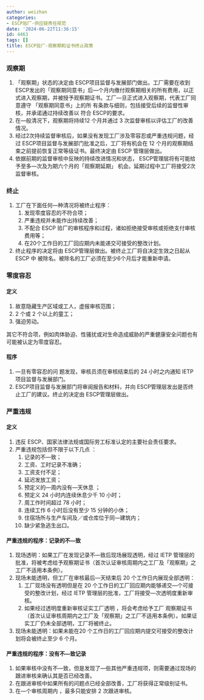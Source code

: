 ```yaml
---
author: weizhan
categories:
- ESCP验厂-供应链责任规范
date: '2024-06-22T11:36:15'
id: 4463
tags: []
title: ESCP验厂-观察期和证书终止政策
---
```


### 观察期

  1. 「观察期」状态的决定由 ESCP项目监督与发展部门做出。工厂需要在收到 ESCP发出的「观察期同意书」后—个月内缴付观察期相关的所有费用，以正式进入观察期，并被授予观察期证书。工厂—旦正式进入观察期，代表工厂同意遵守 「观察期同意书」上的所 有条款与细则，包括接受后续的监督性审核，并承诺通过持续改善以 符合 ESCP的要求。
  2. 在—般清况下，观察期将持续12 个月并通过 3 次监督审核以评估工厂的改善情况。
  3. 经过2次持续监督审核后，如果没有发现工厂涉及零容忍或严重违规问题，经过 ESCP项目监督与发展部门批准之后，工厂将有机会在 12 个月的观察期结束之前提前恢复正常等级证书。最终决定由 ESCP 管理层做出。
  4. 依据前期的监督审核中反映的持续改进情况和状态， ESCP管理层将有可能给予至多—次及为期六个月的「观察期延期」 机会。延期过程中工厂将接受2次监督审核。

### 终止

  1. 工厂在下面任何—种清况将被终止程序： 
     1. 发现零度容忍的不符合项；
     2. 严重违规并未能作出持续改善；
     3. 不配合 ESCP 验厂的审核程序和过程，诸如拒绝接受审核或拒绝支付审核费用等；
     4. 在20个工作日的工厂回应期内未能递交可接受的整改计划。
  2. 终止程序的决定将由 ESCP管理层做出。被终止工厂将自决定生效之日起从 ESCP 中 被除名。被除名的工厂必须在至少6个月后才能重新申请。

### 零度容忍

#### 定义

  1. 故意隐藏生产区域或工人，虚报审核范围；
  2. 2 个或 2 个以上的童工；
  3. 强迫劳动。

其它不符合项，例如肉体胁迫、性骚扰或对生命造成威胁的严重健康安全问题也有可能被认定为零度容忍。

#### 程序

  1. —旦有零容忍的问 题发现，审核员须在审核结束后的 24 小时之内通知 IETP 项目监督与发展部门。
  2. ESCP项目监督与发展部门将审阅报告和材料，并向 ESCP管理层发出是否终止工厂的建议。终止的决定由 ESCP管理层做出。

### 严重违规

#### 定义

  1. 违反 ESCP、国家法律法规或国际劳工标准认定的主要社会责任要求。
  2. 严重违规包括但不限于以下几点 ： 
     1. 记录的不—致；
     2. 工资、工时记录不准确；
     3. 工资支付不足；
     4. 延迟发放工资；
     5. 预定义的—周内没有—天休息 ；
     6. 预定义 24 小时内连续休息少千 10 小时；
     7. 周工作时间超过 78 小时；
     8. 连续工作 6 小时后没有至少 15 分钟的小休；
     9. 住宿场所与生产车间及／或仓库位于同—建筑内；
     10. 缺少紧急逃生出口。

#### 严重违规的程序：记录的不—致

  1. 现场透明：如果工厂在发现记录不—致后现场展现透明，经过 IETP 管理层的批准，将被考虑给予观察期证书（首次认证审核周期内之工厂及「观察期」之工厂不适用本条例）。
  2. 现场未能透明，但工厂在审核最后—天结束后 20 个工作日内展现全部透明： 
     1. 工厂现场没有透明但是在 20 个工作日的工厂回应期内能够递交—个可接受的整改计划，经过 IETP 管理层的批准，工厂将接受—次透明度重新审核。
     2. 如果经过透明度重新审核证实工厂透明 ，将会考虑给予工厂 观察期证书（首次认证审核周期内之工厂及「观察期」之工厂不适用本条例）。如果证实工厂仍未全部透明，工厂将被终止。
  3. 现场未能透明：如果未能在20 个工作日的工厂回应期内提交可接受的整改计划将会被终止至少 6 个月。

#### 严重违规的程序：没有不—致记录

  1. 如果审核中没有不—致，但是发现了—些其他严重违规项，则需要通过现场的跟进审核来确认其是否已经改善。
  2. 在跟进审核中如果所有的问题点已经全部改善，工厂将获得正常级别证书。
  3. 在—个审核周期内 ，最多只能安排 2 次跟进审核。

